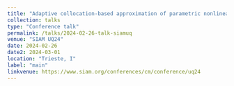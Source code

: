 ```yaml
---
title: "Adaptive collocation-based approximation of parametric nonlinear eigenproblems"
collection: talks
type: "Conference talk"
permalink: /talks/2024-02-26-talk-siamuq
venue: "SIAM UQ24"
date: 2024-02-26
date2: 2024-03-01
location: "Trieste, I"
label: "main"
linkvenue: https://www.siam.org/conferences/cm/conference/uq24
---
```

